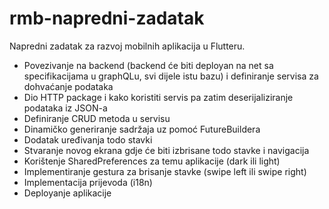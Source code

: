# rmb-napredni-zadatak
Napredni zadatak za razvoj mobilnih aplikacija u Flutteru.

- Povezivanje na backend (backend će biti deployan na net sa specifikacijama u graphQLu, svi dijele istu bazu) i definiranje servisa za dohvaćanje podataka
- Dio HTTP package i kako koristiti servis pa zatim deserijaliziranje podataka iz JSON-a
- Definiranje CRUD metoda u servisu
- Dinamičko generiranje sadržaja uz pomoć FutureBuildera
- Dodatak uređivanja todo stavki
- Stvaranje novog ekrana gdje će biti izbrisane todo stavke i navigacija
- Korištenje SharedPreferences za temu aplikacije (dark ili light)
- Implementiranje gestura za brisanje stavke (swipe left ili swipe right)
- Implementacija prijevoda (i18n)
- Deployanje aplikacije
